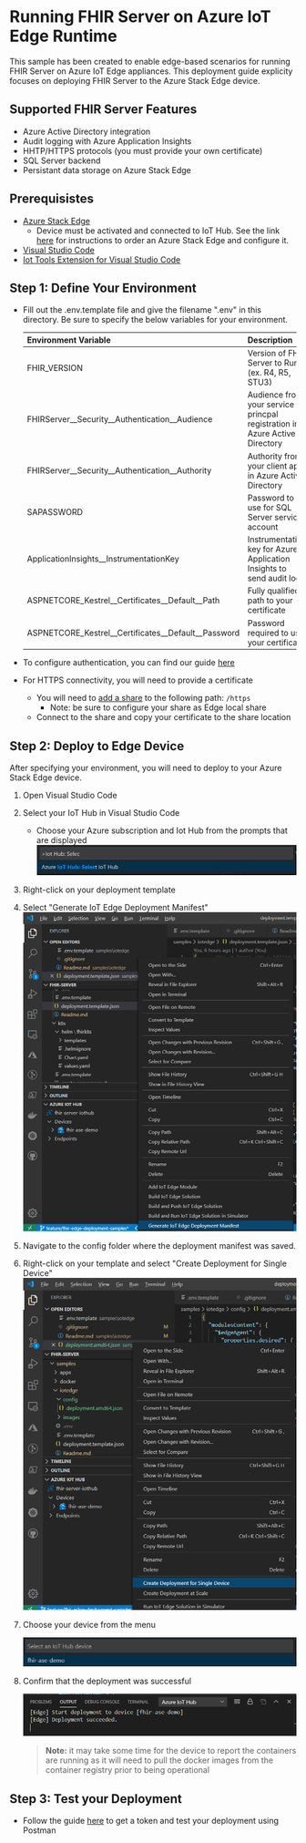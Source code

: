 # Running FHIR Server on Azure IoT Edge Runtime

This sample has been created to enable edge-based scenarios for running FHIR Server on Azure IoT Edge appliances. This deployment guide explicity focuses on deploying FHIR Server to the Azure Stack Edge device.

## Supported FHIR Server Features
- Azure Active Directory integration
- Audit logging with Azure Application Insights
- HHTP/HTTPS protocols (you must provide your own certificate)
- SQL Server backend
- Persistant data storage on Azure Stack Edge


## Prerequisistes
- [Azure Stack Edge](https://azure.microsoft.com/en-us/products/azure-stack/edge/)
    - Device must be activated and connected to IoT Hub. See the link [here](https://docs.microsoft.com/en-us/azure/databox-online/azure-stack-edge-deploy-prep) for instructions to order an Azure Stack Edge and configure it.
- [Visual Studio Code](https://code.visualstudio.com/download)
- [Iot Tools Extension for Visual Studio Code](https://marketplace.visualstudio.com/items?itemName=vsciot-vscode.azure-iot-tools)


## Step 1: Define Your Environment

- Fill out the .env.template file and give the filename ".env" in this directory. Be sure to specify the below variables for your environment.

    |Environment Variable|Description|
    |--------------------|-----------|
    |FHIR_VERSION | Version of FHIR Server to Run (ex. R4, R5, STU3)|
    |FHIRServer__Security__Authentication__Audience| Audience from your service princpal registration in Azure Active Directory|
    |FHIRServer__Security__Authentication__Authority| Authority from your client app in Azure Active Directory|
    |SAPASSWORD| Password to use for SQL Server service account
    |ApplicationInsights__InstrumentationKey| Instrumentation key for Azure Application Insights to send audit logs|
    |ASPNETCORE_Kestrel__Certificates__Default__Path| Fully qualified path to your certificate|
    |ASPNETCORE_Kestrel__Certificates__Default__Password| Password required to use your certificate|


- To configure authentication, you can find our guide [here]()

- For HTTPS connectivity, you will need to provide a certificate
    - You will need to [add a share](https://docs.microsoft.com/en-us/azure/databox-online/azure-stack-edge-deploy-add-shares) to the following path: `/https`    
        - Note: be sure to configure your share as Edge local share
    - Connect to the share and copy your certificate to the share location


## Step 2: Deploy to Edge Device

After specifying your environment, you will need to deploy to your Azure Stack Edge device. 

1. Open Visual Studio Code

1. Select your IoT Hub in Visual Studio Code
    - Choose your Azure subscription and Iot Hub from the prompts that are displayed
    ![Select IotHub](./images/select_iothub.png)



1. Right-click on your deployment template

1. Select "Generate IoT Edge Deployment Manifest"
    ![Generate Deployment Manifest](./images/generate_manifest.png)

1. Navigate to the config folder where the deployment manifest was saved.

1. Right-click on your template and select "Create Deployment for Single Device"
    ![Single Device Deployment](./images/single_device_deployment.png)

1. Choose your device from the menu

    ![Select Device](./images/select_device.png)

1. Confirm that the deployment was successful

    ![Deployment Successful](./images/deploy_success.PNG)

    > **Note:** it may take some time for the device to report the containers are running as it will need to pull the docker images from the container registry prior to being operational


## Step 3: Test your Deployment

- Follow the guide [here](https://docs.microsoft.com/en-us/azure/healthcare-apis/access-fhir-postman-tutorial) to get a token and test your deployment using Postman
